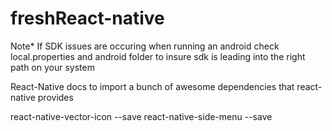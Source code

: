 # freshReact-native
Note* If SDK issues are occuring when running an android check local.properties and android folder to insure sdk is leading into the right path on your system

React-Native docs to import a bunch of awesome dependencies that react-native provides

react-native-vector-icon --save
react-native-side-menu --save